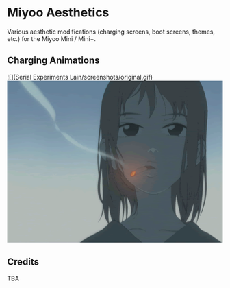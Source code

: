 # Miyoo Aesthetics
Various aesthetic modifications (charging screens, boot screens, themes, etc.) for the Miyoo Mini / Mini+.

## Charging Animations
![](Serial Experiments Lain/screenshots/original.gif)
![](FLCL/screenshots/original.gif) 


## Credits
TBA
